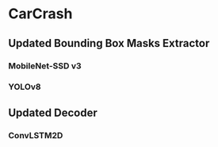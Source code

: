 # CarCrash
## Updated Bounding Box Masks Extractor
### MobileNet-SSD v3
### YOLOv8
## Updated Decoder
### ConvLSTM2D
